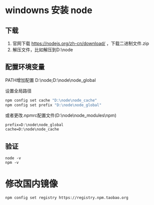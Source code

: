 # windowns 安装 node
## 下载
1. 官网下载 https://nodejs.org/zh-cn/download/ ，下载二进制文件.zip
2. 解压文件，比如解压到D:\node

## 配置环境变量
PATH增加配置 D:\node;D:\node\node_global

设置全局路径
```sh
npm config set cache "D:\node\node_cache"
npm config set prefix "D:\node\node_global"
```

或者更改.npmrc配置文件(D:\node\node_modules\npm)
```txt
prefix=D:\node\node_global
cache=D:\node\node_cache
```

## 验证
```
node -v
npm -v
```

# 修改国内镜像

```sh
npm config set registry https://registry.npm.taobao.org
```
